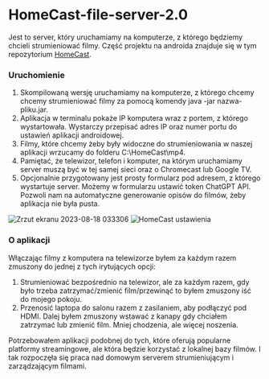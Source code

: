 # HomeCast-file-server-2.0
Jest to server, który uruchamiamy na komputerze, z którego będziemy chcieli strumieniować filmy.
Część projektu na androida znajduje się w tym repozytorium [HomeCast](https://github.com/Athulu/HomeCast).


### Uruchomienie
1. Skompilowaną wersję uruchamiamy na komputerze, z którego chcemy chcemy strumieniować filmy za pomocą komendy java -jar nazwa-pliku.jar.
2. Aplikacja w terminalu pokaże IP komputera wraz z portem, z którego wystartowała. Wystarczy przepisać adres IP oraz numer portu do ustawień aplikacji androidowej.
3. Filmy, które chcemy żeby były widoczne do strumieniowania w naszej aplikacji wrzucamy do folderu C:\HomeCast\mp4.
4. Pamiętać, że telewizor, telefon i komputer, na którym uruchamiamy server muszą być w tej samej sieci oraz o Chromecast lub Google TV.
5. Opcjonalnie przygotowany jest prosty formularz pod adresem, z którego wystartuje server. Możemy w formularzu ustawić token ChatGPT API. Pozwoli nam na automatyczne generowanie opisów do filmów, żeby aplikacja nie była pusta.

![Zrzut ekranu 2023-08-18 033306](https://github.com/Athulu/HomeCast-file-server-2.0/assets/56313840/44f99fd2-968b-4240-8dd8-dbdcba6a08c4)
![HomeCast ustawienia](https://github.com/Athulu/HomeCast-file-server-2.0/assets/56313840/e89afbe1-2cbd-420f-80e8-f234af0f7390)

### O aplikacji
Włączając filmy z komputera na telewizorze byłem za każdym razem zmuszony do jednej z tych irytujących opcji:
1. Strumieniować bezpośrednio na telewizor, ale za każdym razem, gdy było trzeba zatrzymać/zmienić film/przewinąć to byłem zmuszony iść do mojego pokoju.
2. Przenosić laptopa do salonu razem z zasilaniem, aby podłączyć pod HDMI. Dalej byłem zmuszony wstawać z kanapy gdy chciałem zatrzymać lub zmienić film. Mniej chodzenia, ale więcej noszenia.

Potrzebowałem aplikacji podobnej do tych, które oferują popularne platformy streamingowe, ale która będzie korzystać z lokalnej bazy filmów.
I tak rozpoczęła się praca nad domowym serverem strumieniującym i zarządzającym filmami.
